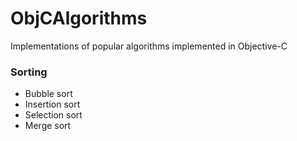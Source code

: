 ObjCAlgorithms
==============

Implementations of popular algorithms implemented in Objective-C

### Sorting 
- Bubble sort
- Insertion sort
- Selection sort
- Merge sort
